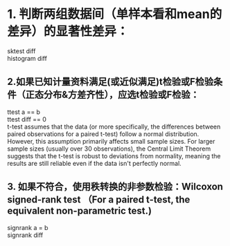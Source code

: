 # 1. 判断两组数据间（单样本看和mean的差异）的显著性差异：
sktest diff  
histogram diff
## 2.如果已知计量资料满足(或近似满足)t检验或F检验条件（正态分布&方差齐性），应选t检验或F检验： 
ttest a == b  
ttest diff == 0    
t-test assumes that the data (or more specifically, the differences between paired observations for a paired t-test) follow a normal distribution. However, this assumption primarily affects small sample sizes. For larger sample sizes (usually over 30 observations), the Central Limit Theorem suggests that the t-test is robust to deviations from normality, meaning the results are still reliable even if the data isn't perfectly normal.
## 3. 如果不符合，使用秩转换的非参数检验：Wilcoxon signed-rank test （For a paired t-test, the equivalent non-parametric test.)
signrank a = b  
signrank diff  
